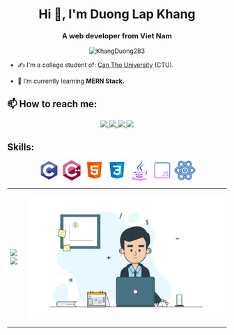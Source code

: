 <h1 align="center">Hi 👋, I'm Duong Lap Khang</h1>
<h3 align="center">A web developer from Viet Nam </h3>
<p align="center"> <img src="https://komarev.com/ghpvc/?username=KhangDuong283" alt="KhangDuong283" /> </p>

- ✍ I'm a college student of: [Can Tho University](https://www.ctu.edu.vn/) (CTU).

- 🌱 I’m currently learning **MERN Stack.**


## 📫 How to reach me:

<p align="center">
  
  <a href="https://www.facebook.com/khangduong.2803" alt="Facebook">
    <img src="https://img.icons8.com/fluent/48/000000/facebook-new.png" target="_blank" />
  </a> 
  <a href="https://www.linkedin.com/in/khangduong283/" target="_blank">
    <img src="https://img.icons8.com/fluent/48/000000/linkedin.png"/>
  </a>
  <a href="https://github.com/KhangDuong283" alt="Github">
    <img src="https://img.icons8.com/fluent/48/000000/github.png"/>
  </a> 
  <a href="mailto:Khangss2803@gmail.com" alt="Email">
    <img src="https://img.icons8.com/fluent/48/000000/mailing.png"/>
  </a>
</p>



## Skills:
<p align="center">
  <img src="icons+gif/C_icon.png" alt="opencv" width="48" height="48"/>
  <img src="icons+gif/C++_icon.png" alt="opencv" width="48" height="48"/>
  <img src="icons+gif/icons8-html-5-48.png" alt="opencv" width="48" height="48"/>
  <img src="icons+gif/icons8-css3-48.png" alt="opencv" width="48" height="48"/>
  <img src="icons+gif/icons8-java-48.png" alt="opencv" width="48" height="48"/>
  <img src="icons+gif/icons8-javascript-48.png" alt="opencv" width="48" height="48"/>
  <img src="icons+gif/icons8-react-48.png" alt="opencv" width="48" height="48"/>
</p>

<table style="width:100%;">
  <tr>
    <td>
      <img src="https://github-readme-stats.vercel.app/api/top-langs/?username=KhangDuong283&layout=compact&theme=tokyonight&langs_count=6" height="100%">
      <img src="https://github-readme-stats.vercel.app/api?username=KhangDuong283&show_icons=true&theme=tokyonight&include_all_commits=true&count_private=true" height="100%">
    </td>
    <td>
      <p align="center"> 
        <img src="icons+gif/sales-manager-openings.gif" alt="dev" width="100%"/>
      </p>
    </td>
  </tr>
</table>


